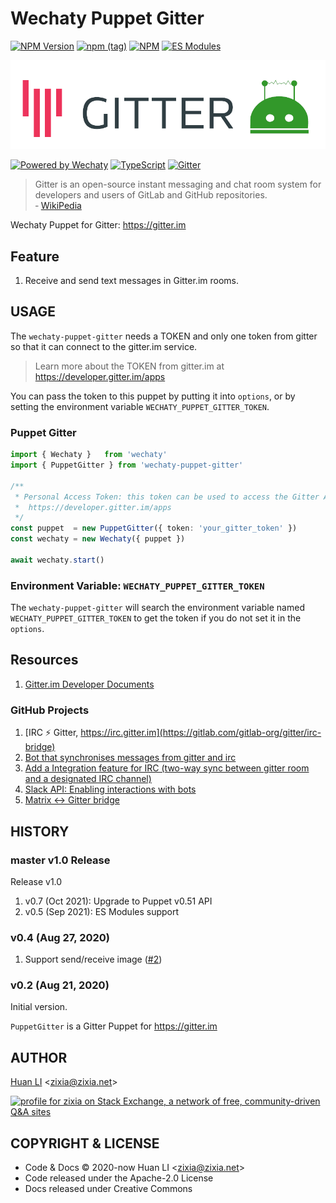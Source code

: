# Wechaty Puppet Gitter

[![NPM Version](https://badge.fury.io/js/wechaty-puppet-gitter.svg)](https://badge.fury.io/js/wechaty-puppet-gitter)
[![npm (tag)](https://img.shields.io/npm/v/wechaty-puppet-gitter/next.svg)](https://www.npmjs.com/package/wechaty-puppet-gitter?activeTab=versions)
[![NPM](https://github.com/wechaty/wechaty-puppet-gitter/workflows/NPM/badge.svg)](https://github.com/wechaty/wechaty-puppet-gitter/actions?query=workflow%3ANPM)
[![ES Modules](https://img.shields.io/badge/ES-Modules-brightgreen)](https://github.com/Chatie/tsconfig/issues/16)

![wechaty puppet gitter](docs/images/wechaty-puppet-gitter.png)

[![Powered by Wechaty](https://img.shields.io/badge/Powered%20By-Wechaty-brightgreen.svg)](https://github.com/wechaty/wechaty)
[![TypeScript](https://img.shields.io/badge/%3C%2F%3E-TypeScript-blue.svg)](https://www.typescriptlang.org/)
[![Gitter](https://badges.gitter.im/wechaty/wechaty.svg)](https://gitter.im/wechaty/wechaty?utm_source=badge&utm_medium=badge&utm_campaign=pr-badge)

> Gitter is an open-source instant messaging and chat room system for developers and users of GitLab and GitHub repositories.  
> &dash; [WikiPedia](https://en.wikipedia.org/wiki/Gitter)

Wechaty Puppet for  Gitter: <https://gitter.im>

## Feature

1. Receive and send text messages in Gitter.im rooms.

## USAGE

The `wechaty-puppet-gitter` needs a TOKEN and only one token from gitter so that it can connect to the gitter.im service.

> Learn more about the TOKEN from gitter.im at <https://developer.gitter.im/apps>

You can pass the token to this puppet by putting it into `options`, or by setting the environment variable `WECHATY_PUPPET_GITTER_TOKEN`.

### Puppet Gitter

```ts
import { Wechaty }   from 'wechaty'
import { PuppetGitter } from 'wechaty-puppet-gitter'

/**
 * Personal Access Token: this token can be used to access the Gitter API.
 *  https://developer.gitter.im/apps
 */
const puppet  = new PuppetGitter({ token: 'your_gitter_token' })
const wechaty = new Wechaty({ puppet })

await wechaty.start()
```

### Environment Variable: `WECHATY_PUPPET_GITTER_TOKEN`

The `wechaty-puppet-gitter` will search the environment variable named `WECHATY_PUPPET_GITTER_TOKEN` to get the token if you do not set it in the `options`.

## Resources

1. [Gitter.im Developer Documents](https://developer.gitter.im/docs/welcome)

### GitHub Projects

1. [IRC ⚡ Gitter, https://irc.gitter.im](https://gitlab.com/gitlab-org/gitter/irc-bridge)
1. [Bot that synchronises messages from gitter and irc](https://github.com/finnp/gitter-irc-bot)
1. [Add a Integration feature for IRC (two-way sync between gitter room and a designated IRC channel)](https://gitlab.com/gitlab-org/gitter/webapp/-/issues/662)
1. [Slack API: Enabling interactions with bots](https://api.slack.com/bot-users)
1. [Matrix <-> Gitter bridge](https://github.com/matrix-org/matrix-appservice-gitter)

## HISTORY

### master v1.0 Release

Release v1.0

1. v0.7 (Oct 2021): Upgrade to Puppet v0.51 API
1. v0.5 (Sep 2021): ES Modules support

### v0.4 (Aug 27, 2020)

1. Support send/receive image ([#2](https://github.com/wechaty/wechaty-puppet-gitter/issues/2))

### v0.2 (Aug 21, 2020)

Initial version.

`PuppetGitter` is a Gitter Puppet for <https://gitter.im>

## AUTHOR

[Huan LI](http://linkedin.com/in/zixia) \<zixia@zixia.net\>

<!-- markdownlint-disable MD033 -->
<a href="https://stackexchange.com/users/265499">
  <img src="https://stackexchange.com/users/flair/265499.png" width="208" height="58" alt="profile for zixia on Stack Exchange, a network of free, community-driven Q&amp;A sites" title="profile for zixia on Stack Exchange, a network of free, community-driven Q&amp;A sites">
</a>

## COPYRIGHT & LICENSE

* Code & Docs © 2020-now Huan LI \<zixia@zixia.net\>
* Code released under the Apache-2.0 License
* Docs released under Creative Commons
